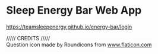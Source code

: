 # Sleep Energy Bar Web App

https://teamsleepenergy.github.io/energy-bar/login

///// CREDITS ///// <br />
Question icon made by Roundicons from www.flaticon.com
